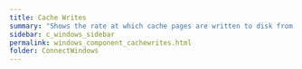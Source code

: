 ```yaml
---
title: Cache Writes
summary: "Shows the rate at which cache pages are written to disk from memory, in order to satisfy a write through request (an application request to write information directly to disk, not to cache) or a cache flush (a regular writing of data from the write-cache to disk)."
sidebar: c_windows_sidebar
permalink: windows_component_cachewrites.html
folder: ConnectWindows
---
```

